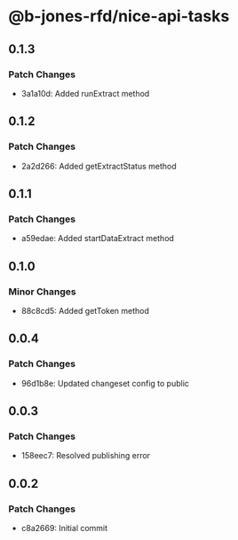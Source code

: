 # @b-jones-rfd/nice-api-tasks

## 0.1.3

### Patch Changes

- 3a1a10d: Added runExtract method

## 0.1.2

### Patch Changes

- 2a2d266: Added getExtractStatus method

## 0.1.1

### Patch Changes

- a59edae: Added startDataExtract method

## 0.1.0

### Minor Changes

- 88c8cd5: Added getToken method

## 0.0.4

### Patch Changes

- 96d1b8e: Updated changeset config to public

## 0.0.3

### Patch Changes

- 158eec7: Resolved publishing error

## 0.0.2

### Patch Changes

- c8a2669: Initial commit
